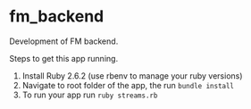 # fm_backend
Development of FM backend.

Steps to get this app running.
1. Install Ruby 2.6.2 (use rbenv to manage your ruby versions)
2. Navigate to root folder of the app, the run `bundle install`
3. To run your app run `ruby streams.rb`

